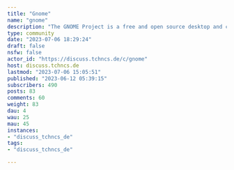 ```yaml
---
title: "Gnome" 
name: "gnome"
description: "The GNOME Project is a free and open source desktop and computing platform for open platforms like Linux that strives to be an easy and elegant way to use your computer. GNOME software is developed openly and ethically by both individual contributors and corporate partners, and is distributed under the GNU General Public License."
type: community
date: "2023-07-06 18:29:24"
draft: false
nsfw: false
actor_id: "https://discuss.tchncs.de/c/gnome"
host: discuss.tchncs.de
lastmod: "2023-07-06 15:05:51"
published: "2023-06-12 05:39:15"
subscribers: 490
posts: 83
comments: 60
weight: 83
dau: 4
wau: 25
mau: 45
instances:
- "discuss_tchncs_de"
tags: 
- "discuss_tchncs_de"

---
```

